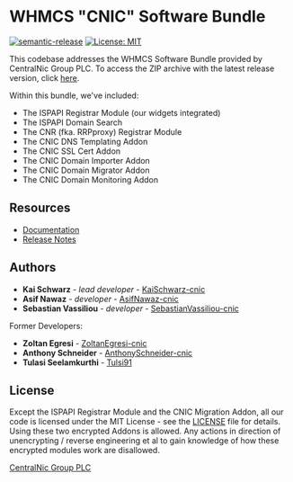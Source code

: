 # WHMCS "CNIC" Software Bundle

[![semantic-release](https://img.shields.io/badge/%20%20%F0%9F%93%A6%F0%9F%9A%80-semantic--release-e10079.svg)](https://github.com/semantic-release/semantic-release)
[![License: MIT](https://img.shields.io/badge/License-MIT-blue.svg)](https://opensource.org/licenses/MIT)

This codebase addresses the WHMCS Software Bundle provided by CentralNic Group PLC. To access the ZIP archive with the latest release version, click [here](https://github.com/centralnicgroup-opensource/rtldev-middleware-whmcs/raw/main/whmcs-cnic-bundle.zip).

Within this bundle, we've included:

- The ISPAPI Registrar Module (our widgets integrated)
- The ISPAPI Domain Search
- The CNR (fka. RRPproxy) Registrar Module
- The CNIC DNS Templating Addon
- The CNIC SSL Cert Addon
- The CNIC Domain Importer Addon
- The CNIC Domain Migrator Addon
- The CNIC Domain Monitoring Addon

## Resources

- [Documentation](https://centralnicgroup-public.github.io/rtldev-middleware-documentation/)
- [Release Notes](https://github.com/centralnicgroup-opensource/rtldev-middleware-whmcs/releases)

## Authors

- **Kai Schwarz** - _lead developer_ - [KaiSchwarz-cnic](https://github.com/KaiSchwarz-cnic)
- **Asif Nawaz** - _developer_ - [AsifNawaz-cnic](https://github.com/AsifNawaz-cnic)
- **Sebastian Vassiliou** - _developer_ - [SebastianVassiliou-cnic](https://github.com/SebastianVassiliou-cnic)

Former Developers:

- **Zoltan Egresi** - [ZoltanEgresi-cnic](https://github.com/ZoltanEgresi-cnic)
- **Anthony Schneider** - [AnthonySchneider-cnic](https://github.com/AnthonySchneider-cnic)
- **Tulasi Seelamkurthi** - [Tulsi91](https://github.com/tulsi91)

## License

Except the ISPAPI Registrar Module and the CNIC Migration Addon, all our code is licensed under the MIT License - see the [LICENSE](https://github.com/centralnicgroup-opensource/rtldev-middleware-whmcs/blob/master/LICENSE) file for details.
Using these two encrypted Addons is allowed. Any actions in direction of unencrypting / reverse engineering et al to gain knowledge of how these encrypted modules work are disallowed.

[CentralNic Group PLC](https://centralnicreseller.com)
